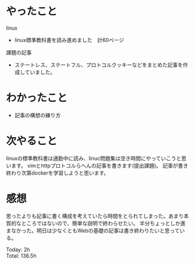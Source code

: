 # やったこと
linux
- linux標準教科書を読み進めました　計60ページ

課題の記事
- ステートレス、ステートフル、プロトコルクッキーなどをまとめた記事を作成していました。

# わかったこと
- 記事の構想の練り方

# 次やること
linuxの標準教科書は通勤中に読み、linuc問題集は空き時間にやっていこうと思います。
vimとhttpプロトコルらへんの記事を書きます(提出課題)。
記事が書き終わり次第dockerを学習しようと思います。

# 感想
思ったよりも記事に書く構成を考えていたら時間をとられてしまった。あまり本質的なところではないので、簡単な説明で終わらせたい。
半分ちょっとしか進まなかった。明日は少なくともWebの基礎の記事は書き終わりたいと思っている。


Today: 2h  
Total: 136.5h
